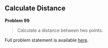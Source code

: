 Calculate Distance
------------------

**Problem 99**

> Calculate a distance between two points.

Full problem statement is available [here][mirror].

[mirror]: https://github.com/rdtsc/codeeval-problem-statements/tree/master/easy/099-calculate-distance/
          "View Problem Statement Mirror"
